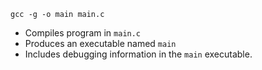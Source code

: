 `gcc -g -o main main.c`

- Compiles program in `main.c`
- Produces an executable named `main`
- Includes debugging information in the `main` executable.

